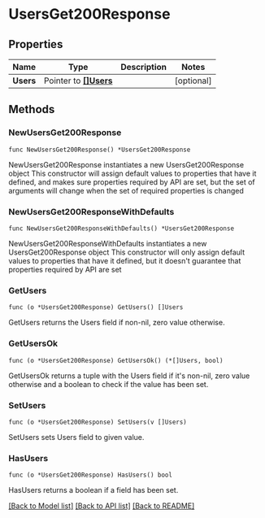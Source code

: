# UsersGet200Response

## Properties

Name | Type | Description | Notes
------------ | ------------- | ------------- | -------------
**Users** | Pointer to [**[]Users**](Users.md) |  | [optional] 

## Methods

### NewUsersGet200Response

`func NewUsersGet200Response() *UsersGet200Response`

NewUsersGet200Response instantiates a new UsersGet200Response object
This constructor will assign default values to properties that have it defined,
and makes sure properties required by API are set, but the set of arguments
will change when the set of required properties is changed

### NewUsersGet200ResponseWithDefaults

`func NewUsersGet200ResponseWithDefaults() *UsersGet200Response`

NewUsersGet200ResponseWithDefaults instantiates a new UsersGet200Response object
This constructor will only assign default values to properties that have it defined,
but it doesn't guarantee that properties required by API are set

### GetUsers

`func (o *UsersGet200Response) GetUsers() []Users`

GetUsers returns the Users field if non-nil, zero value otherwise.

### GetUsersOk

`func (o *UsersGet200Response) GetUsersOk() (*[]Users, bool)`

GetUsersOk returns a tuple with the Users field if it's non-nil, zero value otherwise
and a boolean to check if the value has been set.

### SetUsers

`func (o *UsersGet200Response) SetUsers(v []Users)`

SetUsers sets Users field to given value.

### HasUsers

`func (o *UsersGet200Response) HasUsers() bool`

HasUsers returns a boolean if a field has been set.


[[Back to Model list]](../README.md#documentation-for-models) [[Back to API list]](../README.md#documentation-for-api-endpoints) [[Back to README]](../README.md)


